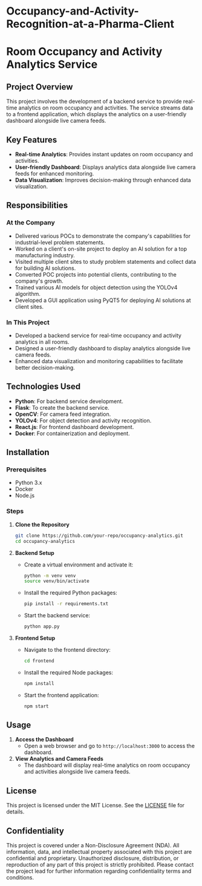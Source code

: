 # Occupancy-and-Activity-Recognition-at-a-Pharma-Client

# Room Occupancy and Activity Analytics Service

## Project Overview
This project involves the development of a backend service to provide real-time analytics on room occupancy and activities. The service streams data to a frontend application, which displays the analytics on a user-friendly dashboard alongside live camera feeds.

## Key Features
- **Real-time Analytics**: Provides instant updates on room occupancy and activities.
- **User-friendly Dashboard**: Displays analytics data alongside live camera feeds for enhanced monitoring.
- **Data Visualization**: Improves decision-making through enhanced data visualization.

## Responsibilities
### At the Company
- Delivered various POCs to demonstrate the company's capabilities for industrial-level problem statements.
- Worked on a client's on-site project to deploy an AI solution for a top manufacturing industry.
- Visited multiple client sites to study problem statements and collect data for building AI solutions.
- Converted POC projects into potential clients, contributing to the company's growth.
- Trained various AI models for object detection using the YOLOv4 algorithm.
- Developed a GUI application using PyQT5 for deploying AI solutions at client sites.

### In This Project
- Developed a backend service for real-time occupancy and activity analytics in all rooms.
- Designed a user-friendly dashboard to display analytics alongside live camera feeds.
- Enhanced data visualization and monitoring capabilities to facilitate better decision-making.

## Technologies Used
- **Python**: For backend service development.
- **Flask**: To create the backend service.
- **OpenCV**: For camera feed integration.
- **YOLOv4**: For object detection and activity recognition.
- **React.js**: For frontend dashboard development.
- **Docker**: For containerization and deployment.

## Installation
### Prerequisites
- Python 3.x
- Docker
- Node.js

### Steps
1. **Clone the Repository**
   ```bash
   git clone https://github.com/your-repo/occupancy-analytics.git
   cd occupancy-analytics
   ```

2. **Backend Setup**
   - Create a virtual environment and activate it:
     ```bash
     python -m venv venv
     source venv/bin/activate
     ```
   - Install the required Python packages:
     ```bash
     pip install -r requirements.txt
     ```
   - Start the backend service:
     ```bash
     python app.py
     ```

3. **Frontend Setup**
   - Navigate to the frontend directory:
     ```bash
     cd frontend
     ```
   - Install the required Node packages:
     ```bash
     npm install
     ```
   - Start the frontend application:
     ```bash
     npm start
     ```

## Usage
1. **Access the Dashboard**
   - Open a web browser and go to `http://localhost:3000` to access the dashboard.
2. **View Analytics and Camera Feeds**
   - The dashboard will display real-time analytics on room occupancy and activities alongside live camera feeds.

## License
This project is licensed under the MIT License. See the [LICENSE](LICENSE) file for details.


## Confidentiality
This project is covered under a Non-Disclosure Agreement (NDA). All information, data, and intellectual property associated with this project are confidential and proprietary. Unauthorized disclosure, distribution, or reproduction of any part of this project is strictly prohibited. Please contact the project lead for further information regarding confidentiality terms and conditions.
